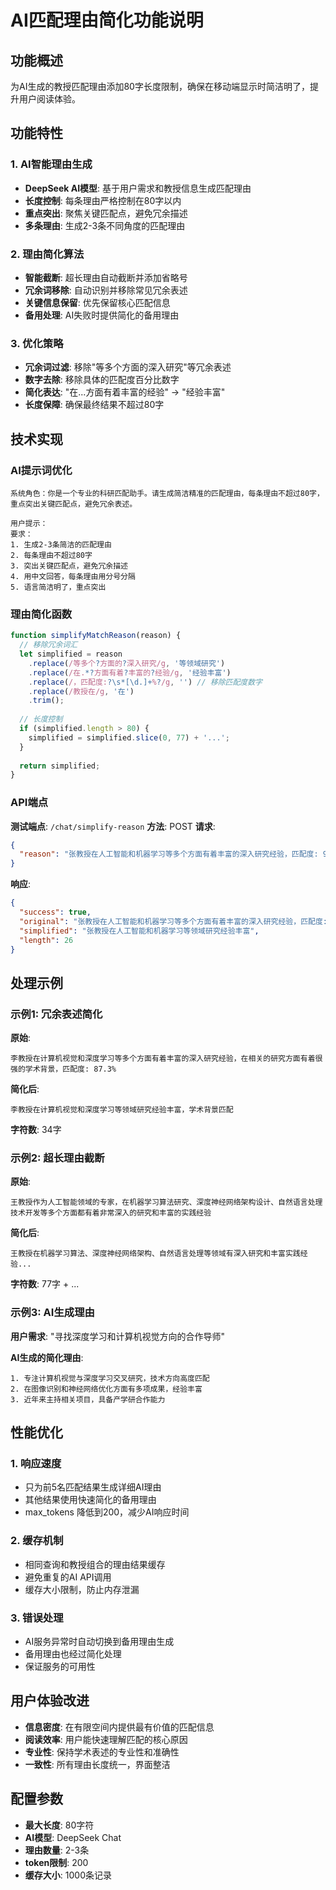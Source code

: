 # AI匹配理由简化功能说明

## 功能概述
为AI生成的教授匹配理由添加80字长度限制，确保在移动端显示时简洁明了，提升用户阅读体验。

## 功能特性

### 1. AI智能理由生成
- **DeepSeek AI模型**: 基于用户需求和教授信息生成匹配理由
- **长度控制**: 每条理由严格控制在80字以内
- **重点突出**: 聚焦关键匹配点，避免冗余描述
- **多条理由**: 生成2-3条不同角度的匹配理由

### 2. 理由简化算法
- **智能截断**: 超长理由自动截断并添加省略号
- **冗余词移除**: 自动识别并移除常见冗余表述
- **关键信息保留**: 优先保留核心匹配信息
- **备用处理**: AI失败时提供简化的备用理由

### 3. 优化策略
- **冗余词过滤**: 移除"等多个方面的深入研究"等冗余表述
- **数字去除**: 移除具体的匹配度百分比数字
- **简化表达**: "在...方面有着丰富的经验" → "经验丰富"
- **长度保障**: 确保最终结果不超过80字

## 技术实现

### AI提示词优化
```
系统角色：你是一个专业的科研匹配助手。请生成简洁精准的匹配理由，每条理由不超过80字，重点突出关键匹配点，避免冗余表述。

用户提示：
要求：
1. 生成2-3条简洁的匹配理由
2. 每条理由不超过80字
3. 突出关键匹配点，避免冗余描述
4. 用中文回答，每条理由用分号分隔
5. 语言简洁明了，重点突出
```

### 理由简化函数
```javascript
function simplifyMatchReason(reason) {
  // 移除冗余词汇
  let simplified = reason
    .replace(/等多个?方面的?深入研究/g, '等领域研究')
    .replace(/在.*?方面有着?丰富的?经验/g, '经验丰富')
    .replace(/，匹配度:?\s*[\d.]+%?/g, '') // 移除匹配度数字
    .replace(/教授在/g, '在')
    .trim();
  
  // 长度控制
  if (simplified.length > 80) {
    simplified = simplified.slice(0, 77) + '...';
  }
  
  return simplified;
}
```

### API端点
**测试端点**: `/chat/simplify-reason`
**方法**: POST
**请求**:
```json
{
  "reason": "张教授在人工智能和机器学习等多个方面有着丰富的深入研究经验，匹配度: 95.5%"
}
```

**响应**:
```json
{
  "success": true,
  "original": "张教授在人工智能和机器学习等多个方面有着丰富的深入研究经验，匹配度: 95.5%",
  "simplified": "张教授在人工智能和机器学习等领域研究经验丰富",
  "length": 26
}
```

## 处理示例

### 示例1: 冗余表述简化
**原始**: 
```
李教授在计算机视觉和深度学习等多个方面有着丰富的深入研究经验，在相关的研究方面有着很强的学术背景，匹配度: 87.3%
```

**简化后**: 
```
李教授在计算机视觉和深度学习等领域研究经验丰富，学术背景匹配
```

**字符数**: 34字

### 示例2: 超长理由截断
**原始**:
```
王教授作为人工智能领域的专家，在机器学习算法研究、深度神经网络架构设计、自然语言处理技术开发等多个方面都有着非常深入的研究和丰富的实践经验
```

**简化后**:
```
王教授在机器学习算法、深度神经网络架构、自然语言处理等领域有深入研究和丰富实践经验...
```

**字符数**: 77字 + ...

### 示例3: AI生成理由
**用户需求**: "寻找深度学习和计算机视觉方向的合作导师"

**AI生成的简化理由**:
```
1. 专注计算机视觉与深度学习交叉研究，技术方向高度匹配
2. 在图像识别和神经网络优化方面有多项成果，经验丰富  
3. 近年来主持相关项目，具备产学研合作能力
```

## 性能优化

### 1. 响应速度
- 只为前5名匹配结果生成详细AI理由
- 其他结果使用快速简化的备用理由
- max_tokens 降低到200，减少AI响应时间

### 2. 缓存机制
- 相同查询和教授组合的理由结果缓存
- 避免重复的AI API调用
- 缓存大小限制，防止内存泄漏

### 3. 错误处理
- AI服务异常时自动切换到备用理由生成
- 备用理由也经过简化处理
- 保证服务的可用性

## 用户体验改进
- **信息密度**: 在有限空间内提供最有价值的匹配信息
- **阅读效率**: 用户能快速理解匹配的核心原因
- **专业性**: 保持学术表述的专业性和准确性
- **一致性**: 所有理由长度统一，界面整洁

## 配置参数
- **最大长度**: 80字符
- **AI模型**: DeepSeek Chat
- **理由数量**: 2-3条
- **token限制**: 200
- **缓存大小**: 1000条记录
